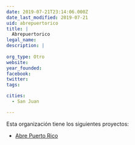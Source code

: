 ```yaml
---
date: 2019-07-21T23:14:06.000Z
date_last_modified: 2019-07-21
uid: abrepuertorico
title: |
  Abrepuertorico
legal_name: 
description: |
  
org_type: Otro
website: 
year_founded: 
facebook: 
twitter: 
tags:

cities: 
  - San Juan

---
```


Esta organización tiene los siguientes proyectos:

- [Abre Puerto Rico](/proyectos/abre-puerto-rico)
